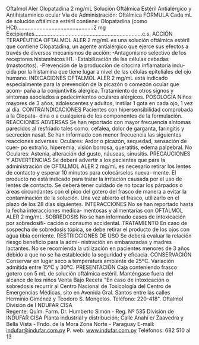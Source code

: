 Oftalmol Aler
 Olopatadina 2 mg/mL
Solución  Oftálmica  Estéril
Antialérgico y Antihistamínico ocular
Vía  de  Administración:  Oftálmica
FÓRMULA
Cada mL de solución oftálmica estéril contiene:
Olopatadina (como HCl)...................................................2 mg
Excipientes........................................................................c.s.
ACCIÓN TERAPÉUTICA
OFTALMOL ALER 2 mg/mL es una solución oftálmica estéril 
que contiene Olopatadina, un agente antialérgico que ejerce 
sus efectos a través de diversos mecanismos de acción: 
-Antagonismo selectivo de los receptores histamínicos H1.
-Estabilización de las células cebadas (mastocitos).
-Prevención de la producción de citocina inflamatoria indu-
cida por la histamina que tiene lugar a nivel de las células 
epiteliales del ojo humano.
INDICACIONES
OFTALMOL ALER 2 mg/mL está indicado especialmente 
para la prevención de la picazón o comezón ocular que acom-
paña a la conjuntivitis alérgica. Tratamiento de otros signos 
y síntomas asociados a padecimientos oculares alérgicos. 
POSOLOGÍA
Niños mayores de 3 años, adolescentes y adultos, instilar 1 
gota en cada ojo, 1 vez al día. 
CONTRAINDICACIONES
Pacientes con hipersensibilidad comprobada a la Olopata-
dina o a cualquiera de los componentes de la formulación. 
REACCIONES ADVERSAS
Se han reportado con mayor frecuencia síntomas parecidos 
al resfriado tales como: cefalea, dolor de garganta, faringitis 
y secreción nasal.
Se  han  informado  con  menor  frecuencia  las  siguientes 
reacciones adversas:
Oculares: Ardor o picazón, sequedad, sensación de cuer-
po  extraño,  hiperemia,  visión  borrosa,  queratitis,  edema 
palpebral. 
No Oculares:  Astenia, alteración del gusto, náuseas, sinusitis. 
PRECAUCIONES Y ADVERTENCIAS
Se deberá advertir a los pacientes que para la administración 
de OFTALMOL ALER 2 mg/mL es necesario retirar los lentes 
de contacto y esperar 10 minutos para colocárselos nueva-
mente. El producto  no está indicado para tratar la irritación 
causada por el uso de lentes de contacto.
Se deberá tener cuidado de no tocar los párpados o áreas 
circundantes con el pico del gotero del frasco de manera a 
evitar la contaminación  de la solución.
Una  vez  abierto  el  frasco,  utilizarlo  en  el  plazo  de  los  28 
días siguientes.
INTERACCIONES
No se han reportado hasta la fecha interacciones medica-
mentosas y alimentarias con OFTALMOL ALER 2 mg/mL.
SOBREDOSIS
No se han informado casos de intoxicación por sobredosifi-
cación o consumo accidental. 
TRATAMIENTO
En caso de sospecha de sobredosis tópica, se debe retirar 
el producto de los ojos con agua tibia corriente. 
RESTRICCIONES DE USO
Se deberá evaluar la relación riesgo beneficio para la admi-
nistración en embarazadas y madres lactantes.
No se recomienda la utilización en pacientes menores de 3 
años debido a que no se ha establecido la seguridad y eficacia. 
CONSERVACIÓN
Conservar en lugar seco a temperatura ambiente de 25ºC. 
Variación admitida entre 15ºC y 30ºC.
PRESENTACIÓN
Caja  conteniendo  frasco  gotero  con  5  mL  de  solución 
oftálmica estéril. 
Manténgase  fuera  del  alcance  de  los  niños
Venta  Bajo  Receta
"En  caso  de  intoxicación  o  sobredosis  recurrir  al  Centro 
Nacional  de  Toxicología  del  Centro  de  Emergencias  Médicas, 
sito en Avenida Gral. Santos entre las calles Herminio Giménez 
y  Teodoro  S.  Mongelos.
Teléfono:  220-418".
Oftalmol
División de I NDUFAR CISA  
Regente: Quím. Farm.
Dr. Humberto Simón - Reg. Nº 535
División de INDUFAR CISA
Planta industrial y distribución;
Calle Anahí e/ Zaavedra y 
Bella Vista - Fndo. de la Mora
Zona Norte - Paraguay
E-mail: indufar@indufar.com.py
P. web: www.indufar.com.py
Teléfonos: 682 510 al 13                       